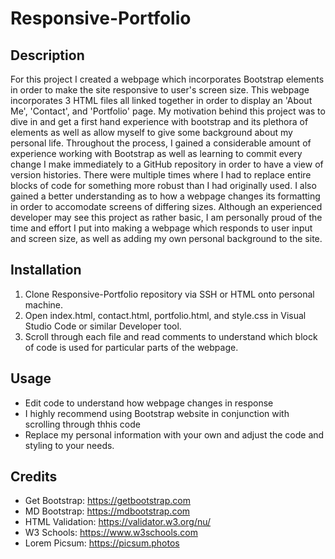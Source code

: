 # Responsive-Portfolio

## Description

For this project I created a webpage which incorporates Bootstrap elements in order to make the site responsive to user's screen size. This webpage incorporates 3 HTML files all linked together in order to display an 'About Me', 'Contact', and 'Portfolio' page. My motivation behind this project was to dive in and get a first hand experience with bootstrap and its plethora of elements as well as allow myself to give some background about my personal life. Throughout the process, I gained a considerable amount of experience working with Bootstrap as well as learning to commit every change I make immediately to a GitHub repository in order to have a view of version histories. There were multiple times where I had to replace entire blocks of code for something more robust than I had originally used. I also gained a better understanding as to how a webpage changes its formatting in order to accomodate screens of differing sizes. Although an experienced developer may see this project as rather basic, I am personally proud of the time and effort I put into making a webpage which responds to user input and screen size, as well as adding my own personal background to the site.

## Installation

1. Clone Responsive-Portfolio repository via SSH or HTML onto personal machine.
2. Open index.html, contact.html, portfolio.html, and style.css in Visual Studio Code or similar Developer tool.
3. Scroll through each file and read comments to understand which block of code is used for particular parts of the webpage.

## Usage

- Edit code to understand how webpage changes in response
- I highly recommend using Bootstrap website in conjunction with scrolling through thhis code
- Replace my personal information with your own and adjust the code and styling to your needs.

## Credits

* Get Bootstrap: https://getbootstrap.com
* MD Bootstrap: https://mdbootstrap.com
* HTML Validation: https://validator.w3.org/nu/
* W3 Schools: https://www.w3schools.com
* Lorem Picsum: https://picsum.photos
